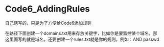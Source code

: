 # Code6_AddingRules
自己瞎写的，只是为了方便给Code6添加规则

在路径下面创建一个domains.txt用来存放关键字，比如你是要监控某个域名，那这里面写的就是域名，还要创建一个rules.txt就是你的规则，例如：AND passwd
